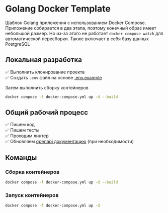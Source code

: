 # Golang Docker Template

Шаблон Golang приложения с использованием Docker Compose. Приложение собирается в два этапа, поэтому конечный образ имеет небольшой размер. Но из-за этого не работает `docker compose watch` для автоматической пересборки. Также включает в себя базу данных PostgreSQL

## Локальная разработка

&#x2705; Выполнить клонирование проекта\
&#x2705; Создать `.env` файл на основе [.env.example](./.env.example)

Затем выполнить сборку контейнеров

```bash
docker compose -f docker-compose.yml up -d --build
```

## Общий рабочий процесс

&#x2705; Пишем код\
&#x2705; Пишем тесты\
&#x2705; Проходим линтер\
&#x2705; Обновляем [openapi документацию](./openapi.json) (при необходимости)

## Команды

### Сборка контейнеров

```bash
docker compose -f docker-compose.yml up -d --build
```

### Запуск контейнеров

```bash
docker compose -f docker-compose.yml up -d
```
